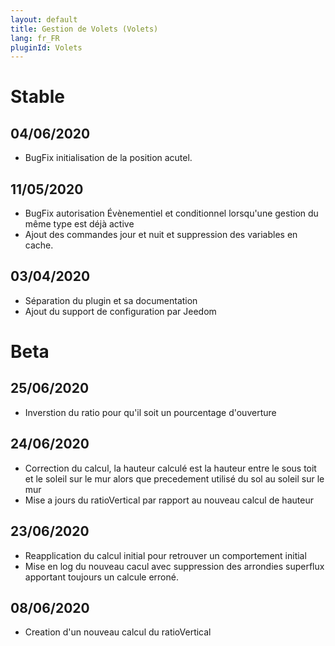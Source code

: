 ```yaml
---
layout: default
title: Gestion de Volets (Volets)
lang: fr_FR
pluginId: Volets
---
```


# Stable
## 04/06/2020
* BugFix initialisation de la position acutel.

## 11/05/2020
* BugFix autorisation Évènementiel et conditionnel lorsqu'une gestion du même type est déjà active
* Ajout des commandes jour et nuit et suppression des variables en cache.

## 03/04/2020
* Séparation du plugin et sa documentation
* Ajout du support de configuration par Jeedom

# Beta
## 25/06/2020
* Inverstion du ratio pour qu'il soit un pourcentage d'ouverture

## 24/06/2020
* Correction du calcul, la hauteur calculé est la hauteur entre le sous toit et le soleil sur le mur alors que precedement utilisé du sol au soleil sur le mur
* Mise  a jours du ratioVertical par rapport au nouveau calcul de hauteur

## 23/06/2020
* Reapplication du calcul initial pour retrouver un comportement initial
* Mise en log du nouveau cacul avec suppression des arrondies superflux apportant toujours un calcule erroné.

## 08/06/2020
* Creation d'un nouveau calcul du ratioVertical
